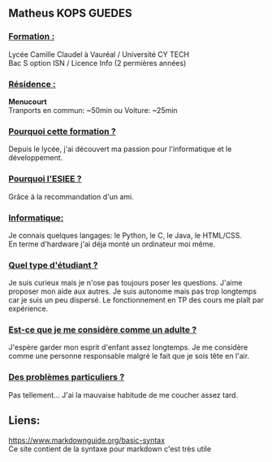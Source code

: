 ## Matheus KOPS GUEDES

### <u>Formation :</u> 
Lycée Camille Claudel à Vauréal / Université CY TECH \
Bac S option ISN / Licence Info (2 permières années)


### <u>Résidence :</u> 
__Menucourt__\
Tranports en commun: ~50min ou Voiture: ~25min

### <u>Pourquoi cette formation ?</u>
Depuis le lycée, j'ai découvert ma passion pour l'informatique et le développement.

### <u>Pourquoi l'ESIEE ?</u>
Grâce à la recommandation d'un ami.

### <u>Informatique:</u>
Je connais quelques langages: le Python, le C, le Java, le HTML/CSS. \
En terme d'hardware j'ai déja monté un ordinateur moi même.

### <u>Quel type d'étudiant ?</u>
Je suis curieux mais je n'ose pas toujours poser les questions. J'aime proposer mon aide aux autres. Je suis autonome mais pas trop longtemps car je suis un peu dispersé. Le fonctionnement en TP des cours me plaît par expérience.

### <u>Est-ce que je me considère comme un adulte ?</u>
J'espère garder mon esprit d'enfant assez longtemps. Je me considère comme une personne responsable malgré le fait que je sois tête en l'air.

### <u>Des problèmes particuliers ?</u>
Pas tellement... J'ai la mauvaise habitude de me coucher assez tard.

## Liens:
https://www.markdownguide.org/basic-syntax \
Ce site contient de la syntaxe pour markdown c'est très utile